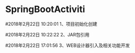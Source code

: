 # SpringBootActiviti 
#2018年2月22日 10:20:01
1、项目初始化创建

#2018年2月22日 10:22:22
2、JAR包引用

#2018年2月22日 17:01:56
3、WEB设计器引入及相关功能开发



